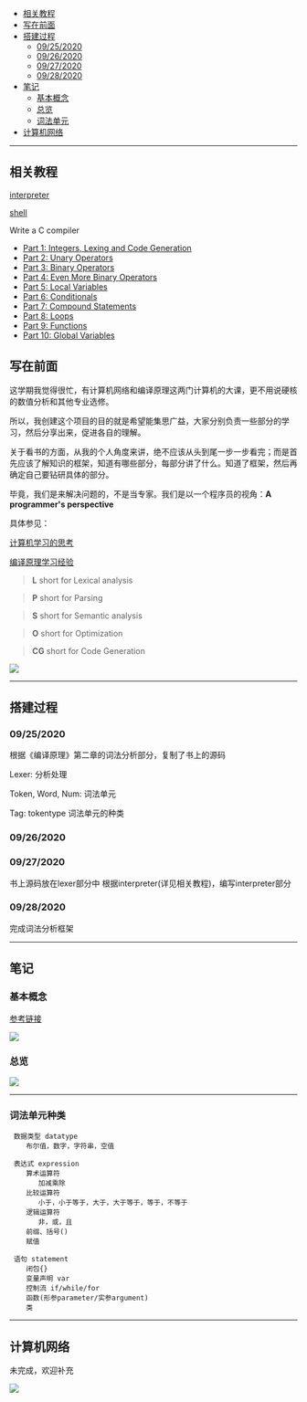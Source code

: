 <!-- TOC -->

- [相关教程](#相关教程)
- [写在前面](#写在前面)
- [搭建过程](#搭建过程)
  - [09/25/2020](#09252020)
  - [09/26/2020](#09262020)
  - [09/27/2020](#09272020)
  - [09/28/2020](#09282020)
- [笔记](#笔记)
  - [基本概念](#基本概念)
  - [总览](#总览)
  - [词法单元](#词法单元种类)
- [计算机网络](#计算机网络)

<!-- /TOC -->

***
## 相关教程
[interpreter](http://www.craftinginterpreters.com/)

[shell](https://brennan.io/2015/01/16/write-a-shell-in-c/)

Write a C compiler
  - [Part 1: Integers, Lexing and Code Generation](https://norasandler.com/2017/11/29/Write-a-Compiler.html)
  - [Part 2: Unary Operators](https://norasandler.com/2017/12/05/Write-a-Compiler-2.html)
  - [Part 3: Binary Operators](https://norasandler.com/2017/12/15/Write-a-Compiler-3.html)
  - [Part 4: Even More Binary Operators](https://norasandler.com/2017/12/28/Write-a-Compiler-4.html)
  - [Part 5: Local Variables](https://norasandler.com/2018/01/08/Write-a-Compiler-5.html)
  - [Part 6: Conditionals](https://norasandler.com/2018/02/25/Write-a-Compiler-6.html)
  - [Part 7: Compound Statements](https://norasandler.com/2018/03/14/Write-a-Compiler-7.html)
  - [Part 8: Loops](https://norasandler.com/2018/04/10/Write-a-Compiler-8.html)
  - [Part 9: Functions](https://norasandler.com/2018/06/27/Write-a-Compiler-9.html)
  - [Part 10: Global Variables](https://norasandler.com/2019/02/18/Write-a-Compiler-10.html)

## 写在前面

这学期我觉得很忙，有计算机网络和编译原理这两门计算机的大课，更不用说硬核的数值分析和其他专业选修。

所以，我创建这个项目的目的就是希望能集思广益，大家分别负责一些部分的学习，然后分享出来，促进各自的理解。

关于看书的方面，从我的个人角度来讲，绝不应该从头到尾一步一步看完；而是首先应该了解知识的框架，知道有哪些部分，每部分讲了什么。知道了框架，然后再确定自己要钻研具体的部分。

毕竟，我们是来解决问题的，不是当专家。我们是以一个程序员的视角：**A programmer's perspective**

具体参见：

[计算机学习的思考](https://www.zhihu.com/question/22608820/answer/21968467)

[编译原理学习经验](https://www.zhihu.com/question/27500017/answer/36958332)

> **L** short for Lexical analysis

> **P** short for Parsing

> **S** short for Semantic analysis

> **O** short for Optimization

> **CG** short for Code Generation

![](./doc/resource/focus.jpg)

***

## 搭建过程

### 09/25/2020
根据《编译原理》第二章的词法分析部分，复制了书上的源码

Lexer: 分析处理

Token, Word, Num: 词法单元

Tag: tokentype 词法单元的种类

### 09/26/2020
### 09/27/2020
书上源码放在lexer部分中
根据interpreter(详见相关教程)，编写interpreter部分 

### 09/28/2020
完成词法分析框架

***

## 笔记

### 基本概念

[参考链接](https://juejin.im/post/6844903853805027335)

![](./doc/resource/main.jpg)

### 总览
![](./doc/resource/overview.jpg)
***

### 词法单元种类
```
 数据类型 datatype
    布尔值，数字，字符串，空值

 表达式 expression
    算术运算符
       加减乘除
    比较运算符
       小于，小于等于，大于，大于等于，等于，不等于
    逻辑运算符
       非，或，且
    前缀、括号()
    赋值

 语句 statement
    闭包{}
    变量声明 var
    控制流 if/while/for
    函数(形参parameter/实参argument)
    类
```

***

## 计算机网络

未完成，欢迎补充

![](./doc/resource/network.jpg)